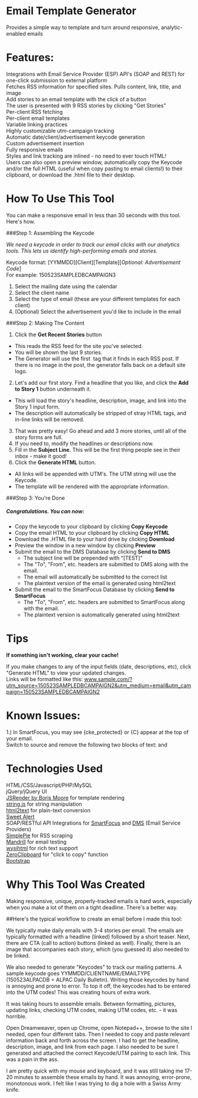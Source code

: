 # Email Template Generator  
Provides a simple way to template and turn around responsive, analytic-enabled emails  

# Features:  
Integrations with Email Service Provider (ESP) API's (SOAP and REST) for one-click submission to external platform  
Fetches RSS information for specified sites. Pulls content, link, title, and image  
Add stories to an email template with the click of a button  
The user is presented with 9 RSS stories by clicking "Get Stories"  
Per-client RSS fetching  
Per-client email templates  
Variable linking practices  
Highly customizable utm-campaign tracking  
Automatic date/client/advertisement keycode generation  
Custom advertisement insertion  
Fully responsive emails  
Styles and link tracking are inlined - no need to ever touch HTML!   
Users can also open a preview window, automatically copy the Keycode and/or the full HTML (useful when copy pasting to email clients!) to their clipboard, or download the .html file to their desktop.   

# How To Use This Tool  

You can make a responsive email in less than 30 seconds with this tool. Here's how.  

###Step 1: Assembling the Keycode  

*We need a keycode in order to track our email clicks with our analytics tools. This lets us identify high-performing emails and stories.* 

Keycode format: [YYMMDD][Client][Template][*Optional: Advertisement Code*]  
For example: 150523SAMPLEDBCAMPAIGN3  

1. Select the mailing date using the calendar  
2. Select the client name  
3. Select the type of email (these are your different templates for each client)  
4. (Optional) Select the advertisement you'd like to include in the email  

###Step 2: Making The Content  
1. Click the **Get Recent Stories** button   
  * This reads the RSS feed for the site you've selected.   
  * You will be shown the last 9 stories. 
  * The Generator will use the first <img> tag that it finds in each RSS post. If there is no image in the post, the generator falls back on a default site logo.   
2. Let's add our first story. Find a headline that you like, and click the **Add to Story 1** button underneath it.  
  * This will load the story's headline, description, image, and link into the Story 1 input form.  
  * The description will automatically be stripped of stray HTML tags, and in-line links will be removed.   
3. That was pretty easy! Go ahead and add 3 more stories, until all of the story forms are full.  
4. If you need to, modify the headlines or descriptions now.  
5. Fill in the **Subject Line**. This will be the first thing people see in their inbox - make it good!  
6. Click the **Generate HTML** button.  
  * All links will be appended with UTM's. The UTM string will use the Keycode.
  * The template will be rendered with the appropriate information.  
  
###Step 3: You're Done  

##### Congratulations. You can now:  

 * Copy the keycode to your clipboard by clicking **Copy Keycode**  
 * Copy the email HTML to your clipboard by clicking **Copy HTML**  
 * Download the .HTML file to your hard drive by clicking **Download**  
 * Preview the window in a new window by clicking **Preview**  
 * Submit the email to the DMS Database by clicking **Send to DMS**  
   * The subject line will be prepended with "[TEST]"   
   * The "To", "From", etc. headers are submitted to DMS along with the email.  
   * The email will automatically be submitted to the correct list  
   * The plaintext version of the email is generated using html2text  
 * Submit the email to the SmartFocus Database by clicking **Send to SmartFocus**  
   * The "To", "From", etc. headers are submitted to SmartFocus along with the email.  
   * The plaintext version is automatically generated using html2text  

# Tips  

**If something isn't working, clear your cache!**

If you make changes to any of the input fields (date, descriptions, etc), click "Generate HTML" to view your updated changes.    
Links will be formatted like this: www.sample.com/?utm_source=150523SAMPLEDBCAMPAIGN2&utm_medium=email&utm_campaign=150523SAMPLEDBCAMPAIGN2  

# Known Issues:  
1.) In SmartFocus, you may see {cke_protected} or {C} appear at the top of your email.   
Switch to source and remove the following two blocks of text: <!-- SUBJECT LINE: --> and <!-- KEYCODE: -->  


# Technologies Used  
HTML/CSS/Javascript/PHP/MySQL  
jQuery/jQuery UI  
[JSRender by Boris Moore](https://github.com/borismoore/jsrender)  for template rendering  
[string.js](http://stringjs.com/#methods/times-n)  for string manipulation  
[html2text](http://www.chuggnutt.com/html2text) for plain-text conversion  
[Sweet Alert](http://t4t5.github.io/sweetalert/)  
SOAP/RESTful API Integrations for [SmartFocus](http://www.smartfocus.com/) and [DMS](http://dmsgs.com/) (Email Service Providers)  
[SimplePie](http://simplepie.org/)  for RSS scraping  
[Mandrill](https://mandrillapp.com/) for email testing    
[wysihtml](https://github.com/Voog/wysihtml) for rich text support  
[ZeroClipboard](https://github.com/zeroclipboard/zeroclipboard) for "click to copy" function  
[Bootstrap](http://getbootstrap.com/)  

# Why This Tool Was Created  

Making responsive, unique, properly-tracked emails is hard work, especially when you make a lot of them on a tight deadline. There's a better way.  

##Here's the typical workflow to create an email before I made this tool:  

We typically make daily emails with 3-4 stories per email. The emails are typically formatted with a headline (linked) followed by a short teaser. Next, there are CTA (call to action) buttons (linked as well). Finally, there is an image that accompanies each story, which (you guessed it) also needed to be linked.  

We also needed to generate "Keycodes" to track our mailing patterns. A sample keycode goes YYMMDD/CLIENTNAME/EMAILTYPE (150523ALPACDB = ALPAC Daily Bulletin). Writing those keycodes by hand is annoying and prone to error. To top it off, the keycodes had to be entered into the UTM codes! This was creating hours of extra work.  

It was taking hours to assemble emails. Between formatting, pictures, updating links, checking UTM codes, making UTM codes, etc. - it was horrible.  

Open Dreamweaver, open up Chrome, open Notepad++, browse to the site I needed, open four different tabs. Then I needed to copy and paste relevant information back and forth across the screen. I had to get the headline, description, image, and link from each page. I also needed to be sure I generated and attached the correct Keycode/UTM pairing to each link. This was a pain in the ass.  

I am pretty quick with my mouse and keyboard, and it was still taking me 17-20 minutes to assemble these emails by hand. It was annoying, error-prone, monotonous work. I felt like I was trying to dig a hole with a Swiss Army knife.  
